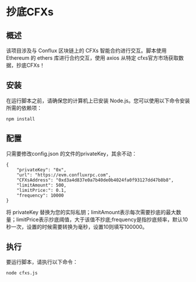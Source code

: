 # 抄底CFXs
## 概述
该项目涉及与 Conflux 区块链上的 CFXs 智能合约进行交互。脚本使用 Ethereum 的 ethers 库进行合约交互，使用 axios 从特定 cfxs官方市场获取数据，抄底CFXs！

## 安装
在运行脚本之前，请确保您的计算机上已安装 Node.js。您可以使用以下命令安装所需的依赖项：
```
npm install
```
## 配置
只需要修改config.json 的文件的privateKey，其余不动：
```
{
    "privateKey": "0x",
    "url": "https://evm.confluxrpc.com",
    "CFXsAddress": "0xd3a4d837e0a7b40de0b4024fa0f93127dd47b8b8",
    "limitAmount": 500,
    "limitPrice:": 0.1,
    "frequency": 10000
}
```
将 privateKey 替换为您的实际私钥；limitAmount表示每次需要抄底的最大数量；limitPrice表示抄底阈值，大于该值不抄底;frequency是指抄底频率，默认10秒一次，设置的时候需要转换为毫秒，设置10则填写100000。

## 执行
要运行脚本，请执行以下命令：
```
node cfxs.js
```